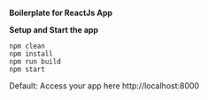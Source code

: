 **Boilerplate for ReactJs App**

**Setup and Start the app**
```Shell
npm clean
npm install
npm run build
npm start
```
Default: Access your app here http://localhost:8000
